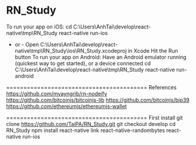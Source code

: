 # RN_Study
To run your app on iOS:
   cd C:\Users\AnhTai\develop\react-native\tmp\RN_Study
   react-native run-ios
   - or -
   Open C:\Users\AnhTai\develop\react-native\tmp\RN_Study\ios\RN_Study.xcodeproj in Xcode
   Hit the Run button
To run your app on Android:
   Have an Android emulator running (quickest way to get started), or a device connected
   cd C:\Users\AnhTai\develop\react-native\tmp\RN_Study
   react-native run-android

=========================================
References
https://github.com/mvayngrib/rn-nodeify
https://github.com/bitcoinjs/bitcoinjs-lib
https://github.com/bitcoinjs/bip39
https://github.com/ethereumjs/ethereumjs-wallet

=========================================
First install
git clone https://github.com/TaiPA/RN_Study.git
git checkout develop
cd RN_Study
npm install
react-native link react-native-randombytes
react-native run-ios